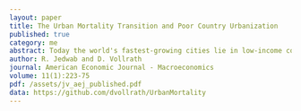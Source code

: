 ```yaml
---
layout: paper
title: The Urban Mortality Transition and Poor Country Urbanization
published: true
category: me
abstract: Today the world's fastest-growing cities lie in low-income countries, unlike the historical norm. Also unlike the "killer cities" of history, cities in low-income countries grow not just through in-migration but also through their own natural increase. First, we use novel historical data to document that many poor countries urbanized at the same time as the post-war urban mortality transition. Second, we develop a general equilibrium model of location choice with heterogeneity in demographics and congestion costs across locations to account for this. In the model, people prefer to live in low-mortality locations, and the aggregate rate of population growth and the locational choice of individuals interact. Third, we calibrate the model to data from a sample of poor countries, and find that informal urban areas (e.g. slums) grew in large part because they were able to absorb additional population relatively more easily than other locations. We show that between 1950 and 2005 the urban mortality transition by itself could have doubled the urbanization rate as well as the size of informal urban areas in this sample. Of these effects, one-third can be attributed to the direct amenity effect of lower urban mortality rates, while the remainder is due to higher population growth disproportionately pushing people into informal urban areas. Fourth, policy analysis suggests that family planning programs might be as effective as urban infrastructure and institution at transforming cities in poor countries into ``engines of growth''
author: R. Jedwab and D. Vollrath
journal: American Economic Journal - Macroeconomics
volume: 11(1):223-75
pdf: /assets/jv_aej_published.pdf
data: https://github.com/dvollrath/UrbanMortality
---
```

